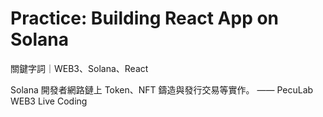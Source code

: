 # Practice: Building React App on Solana

關鍵字詞｜WEB3、Solana、React

Solana 開發者網路鏈上 Token、NFT 鑄造與發行交易等實作。
——
PecuLab WEB3 Live Coding
